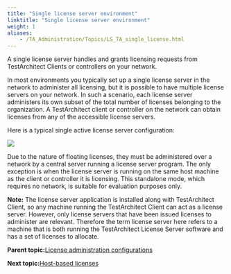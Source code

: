 ```yaml
--- 
title: "Single license server environment"
linktitle: "Single license server environment"
weight: 1
aliases: 
    - /TA_Administration/Topics/LS_TA_single_license.html
---
```


A single license server handles and grants licensing requests from TestArchitect Clients or controllers on your network.

In most environments you typically set up a single license server in the network to administer all licensing, but it is possible to have multiple license servers on your network. In such a scenario, each license server administers its own subset of the total number of licenses belonging to the organization. A TestArchitect client or controller on the network can obtain licenses from any of the accessible license servers.

Here is a typical single active license server configuration:

![](/images//Images/licenseserver_2.png)

Due to the nature of floating licenses, they must be administered over a network by a central server running a license server program. The only exception is when the license server is running on the same host machine as the client or controller it is licensing. This standalone mode, which requires no network, is suitable for evaluation purposes only.

**Note:** The license server application is installed along with TestArchitect Client, so any machine running the TestArchitect Client can act as a license server. However, only license servers that have been issued licenses to administer are relevant. Therefore the term license server here refers to a machine that is both running the TestArchitect License Server software and has a set of licenses to allocate.

**Parent topic:**[License administration configurations](/TA_Administration/Topics/LS_TA_admin_config.html)

**Next topic:**[Host-based licenses](/TA_Administration/Topics/LS_TA_host_based_license.html)

